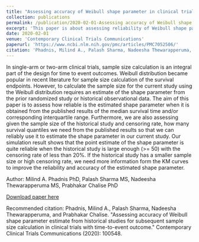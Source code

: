 ```yaml
---
title: "Assessing accuracy of Weibull shape parameter in clinical trials for time-to-event outcome"
collection: publications
permalink: /publication/2020-02-01-Assessing accuracy of Weibull shape parameter in clinical trials for time-to-event outcome
excerpt: 'This paper is about assessing reliability of Weibull shape parameter estimate from historical controls'
date: 2020-02-01
venue: 'Contemporary Clinical Trials Communications'
paperurl: 'https://www.ncbi.nlm.nih.gov/pmc/articles/PMC7052506/'
citation: 'Phadnis, Milind A., Palash Sharma, Nadeesha Thewarapperuma, and Prabhakar Chalise. "Assessing accuracy of Weibull shape parameter estimate from historical studies for subsequent sample size calculation in clinical trials with time-to-event outcome." Contemporary Clinical Trials Communications (2020): 100548.'
---
```

In single-arm or two-arm clinical trials, sample size calculation is an integral part of the design for time to event outcomes. Weibull distribution became popular in recent literature for sample size calculation of the survival endpoints. However, to calculate the sample size for the current study using the Weibull distribution requires an estimate of the shape parameter from the prior randomized study or historical observational data. The aim of this paper is to assess how reliable is the estimated shape parameter when it is obtained from the published results of the median survival time and/or corresponding interquartile range. Furthermore, we are also assessing given the sample size of the historical study and censoring rate, how many survival quantiles we need from the published results so that we can reliably use it to estimate the shape parameter in our current study. Our simulation result shows that the point estimate of the shape parameter is quite reliable when the historical study is large enough (>= 50) with the censoring rate of less than 20%. If the historical study has a smaller sample size or high censoring rate, we need more information form the KM curves to improve the reliability and accuracy of the estimated shape parameter.

Author: Milind A. Phadnis PhD, Palash Sharma MS, Nadeesha Thewarapperuma MS, Prabhakar Chalise PhD

[Download paper here](https://www.ncbi.nlm.nih.gov/pmc/articles/PMC7052506/)

Recommended citation: Phadnis, Milind A., Palash Sharma, Nadeesha Thewarapperuma, and Prabhakar Chalise. "Assessing accuracy of Weibull shape parameter estimate from historical studies for subsequent sample size calculation in clinical trials with time-to-event outcome." Contemporary Clinical Trials Communications (2020): 100548.
